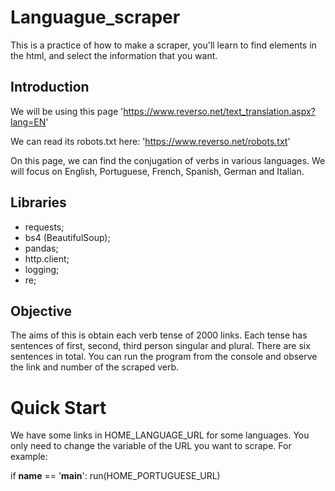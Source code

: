 # Languague_scraper
This is a practice of how to make a scraper, you'll learn to find elements in the html, and select the information that you want.

## Introduction

We will be using this page 'https://www.reverso.net/text_translation.aspx?lang=EN' 

We can read its robots.txt here: 'https://www.reverso.net/robots.txt'

On this page, we can find the conjugation of verbs in various languages. We will focus on English, Portuguese, French, Spanish, German and Italian.

## Libraries

- requests;
- bs4 (BeautifulSoup);
- pandas;
- http.client;
- logging;
- re;

## Objective

The aims of this is obtain each verb tense of 2000 links.
Each tense has sentences of first, second, third person singular and plural. There are six sentences in total.
You can run the program from the console and observe the link and number of the scraped verb.

# Quick Start 

We have some links in HOME_LANGUAGE_URL for some languages.
You only need to change the variable of the URL you want to scrape.
For example:

if __name__ == '__main__':
    run(HOME_PORTUGUESE_URL)
